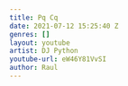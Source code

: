 ```yaml
---
title: Pq Cq
date: 2021-07-12 15:25:40 Z
genres: []
layout: youtube
artist: DJ Python
youtube-url: eW46Y81VvSI
author: Raul
---
```


